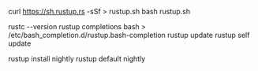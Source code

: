 curl https://sh.rustup.rs -sSf > rustup.sh
bash  rustup.sh

rustc --version
rustup completions bash > /etc/bash_completion.d/rustup.bash-completion
rustup update
rustup self update

rustup install nightly
rustup default nightly